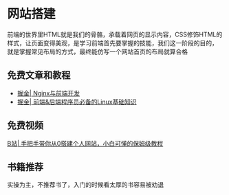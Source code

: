 # 网站搭建

<!-- ['❌','✅','🔥','⭐'] -->

前端的世界里HTML就是我们的骨骼，承载着网页的显示内容，CSS修饰HTML的样式，让页面变得美观，是学习前端首先要掌握的技能，我们这一阶段的目的， 就是掌握常见布局的方式，最终能仿写一个网站首页的布局就算合格

<roadmap :data="[
  {title:'网站搭建',download:true,x:400,y:20},
    { title:'✅网站搭建',y:200,
    left:[
      ['购买云机器'],
      ['购买域名'],
      ['nginx配置'],
      ['Linux'],
      ['Github Actions'],
    ],
    right:[
      ['Vuepress'],
      ['❌Vitepress'],
      ['Dumi'],
      ['Gastby'],
    ]
  } ,
  { title:'发布自己的网站',
  } 
]" />


## 免费文章和教程
* [掘金| Nginx与前端开发](https://juejin.cn/post/6844903684967825421)
* [掘金| 前端&后端程序员必备的Linux基础知识](https://juejin.cn/post/6844903634036064269)
## 免费视频

[B站| 手把手带你从0搭建个人网站，小白可懂的保姆级教程](https://www.bilibili.com/video/BV1rU4y1J785)

## 书籍推荐
实操为主，不推荐书了，入门的时候看太厚的书容易被劝退

